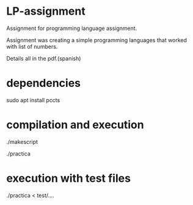# LP-assignment

Assignment for programming language assignment.

Assignment was creating a simple programming languages that worked with list of numbers.

Details all in the pdf.(spanish)

# dependencies 

sudo apt install pccts

# compilation and execution

./makescript

./practica


# execution with test files

./practica < test/....
